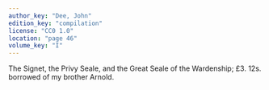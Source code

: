 ```yaml
---
author_key: "Dee, John"
edition_key: "compilation"
license: "CC0 1.0"
location: "page 46"
volume_key: "I"
---
```

The Signet, the Privy Seale, and the Great Seale of the Wardenship; £3. 12s.
borrowed of my brother Arnold.
